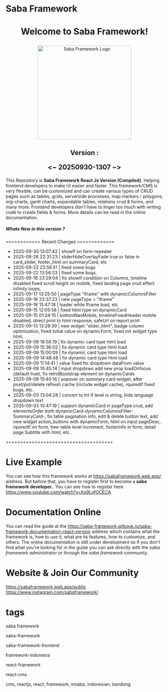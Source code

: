 <h1>Saba Framework</h1>

# <p align="center">Welcome to Saba Framework!</p>

<p align="center"><img src="https://res.cloudinary.com/insaba/image/upload/v1700625287/saba_framework/logo_saba_framework_gqw72y.png" alt="Saba Framework Logo" width="300"></p>

## <p align="center">Version : </p><p align="center"><~ 20250930-1307 ~></p>

This Repository is **Saba Framework React Js Version (Compiled)**. Helping frontend developers to make UI easier and faster. This framework/CMS is very flexible, can be customized and can create various types of CRUD pages such as tables, grids, serverside processes, map markers / polygons, org-charts, gantt charts, expandable tables, relations crud & forms, and many more. Frontend developers don't have to linger too much with writing code to create fields & forms. More details can be read in the online documentation.

##### Whats New in this version ?

============ Recent Changes =============

- 2025-09-30 13:07:42 | showIf on form-repeater
- 2025-09-26 22:31:23 | sliderHideOverlayFade true or false in card_slider, footer_html  on summaryCard, etc
- 2025-09-22 23:56:51 | fixed some bugs
- 2025-09-22 13:56:33 | fixed some bugs.
- 2025-09-18 23:29:04 | fix showIf condition on Columns, timeline disabled fixed scroll height on mobile, fixed landing page crud effect infinity loops,
- 2025-09-17 13:25:50 | pageType "iframe" with dynamicColumnsFilter
- 2025-09-16 23:37:23 | new pageType = "iframe"
- 2025-09-16 15:47:18 | loader while Iframe load, etc
- 2025-09-15 12:05:58 | fixed html type on dynamicCard
- 2025-09-15 01:24:15 | bottomNavMobile, timelineFixedHeader mobile disabled, direct print to html response, safeUrl on report print
- 2025-09-13 13:29:39 | new widget "slider_html", badge column optimization, fixed initial value on dynamicForm, fixed init widget type html,
- 2025-09-09 18:58:19 | fix dynamic card type html load
- 2025-09-09 15:36:02 | fix dynamic card type html load
- 2025-09-09 15:00:09 | fix dynamic card type html load
- 2025-09-09 14:48:48 | fix dynamic card type html load
- 2025-09-09 11:14:41 | value fixed for dropdown dataFrom value
- 2025-09-09 10:45:14 | input dropdown add new prop loadOnfocus (default true), fix reInitBootstrap element on dynamicCards
- 2025-09-08 15:40:16 | popover on summary card widget, after post/put/delete refresh cache (include widget cache), rquiredIf fixed bugs, etc.
- 2025-09-03 13:04:28 | convert to Int if level is string, hide language dropdown text
- 2025-09-03 10:47:19 | support dynamicCard in pageType crud, add elementsOrder both dynamicCard-dynamicColumnsFilter-SummaryCard-, fix table pagination info, edit & delete button text, add new widget action_buttons with dynamicForm, html on input pageDesc, rquiredIf on form, tree-table level increment, footerInfo in form, detail page Subtitle with html, etc.

=====================================

# Live Example

You can see how this framework works at https://sabaframework.web.app/ address. But before that, you have to register first to become a **saba framework developer.**. You can see how to register here https://www.youtube.com/watch?v=Xu9LofOCECA

# Documentation Online

You can read the guide at the https://saba-framework.gitbook.io/saba-framework-documentation-react-version address which contains what the framework is, how to use it, what are its features, how to customize, and others. The online documentation is still under development so if you don't find what you're looking for in the guide you can ask directly with the _saba framework administrator_ or through the _saba framework community_.

# Website & Join Our Community

https://sabaframework.web.app/public
https://www.instagram.com/sabaframework/

# tags

<p>saba framework</p>
<p>saba-framework</p>
<p>saba-framework-frontend</p>
<p>framework-indonesia</p>
<p>react-framework</p>
<p>react-cms</p>
<p>cms, reactjs, react, framework, insaba, indonesian, bandung</p>
